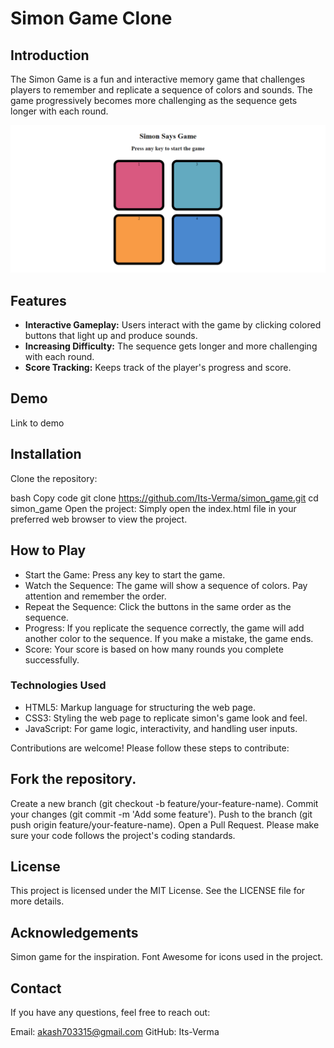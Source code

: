 <h1>Simon Game Clone</h1>
<h2>Introduction</h2>
<p>The Simon Game is a fun and interactive memory game that challenges players to remember and replicate a sequence of colors and sounds. The game progressively becomes more challenging as the sequence gets longer with each round.</p>

![Simon Game Screenshot](images/screenshot_of_simon.png)

<h2>Features</h2>
<ul>
  <li><b>Interactive Gameplay:</b> Users interact with the game by clicking colored buttons that light up and produce sounds.</li>
  <li><b>Increasing Difficulty:</b> The sequence gets longer and more challenging with each round.</li>
  <li><b>Score Tracking:</b> Keeps track of the player's progress and score.</li>
</ul>

<h2>Demo</h2>
<p>Link to demo</p>

<h2>Installation</h2>
Clone the repository:

bash
Copy code
git clone https://github.com/Its-Verma/simon_game.git
cd simon_game
Open the project:
Simply open the index.html file in your preferred web browser to view the project.

<h2>How to Play</h2>
<ul>
  <li>Start the Game: Press any key to start the game.</li>
  <li>Watch the Sequence: The game will show a sequence of colors. Pay attention and remember the order.</li>
  <li>Repeat the Sequence: Click the buttons in the same order as the sequence.</li>
  <li>Progress: If you replicate the sequence correctly, the game will add another color to the sequence. If you make a mistake, the game ends.</li>
  <li>Score: Your score is based on how many rounds you complete successfully.</li>
</ul>

<h3>Technologies Used</h3>
<ul>
  <li>HTML5: Markup language for structuring the web page.</li>
  <li>CSS3: Styling the web page to replicate simon's game look and feel.</li>
  <li>JavaScript: For game logic, interactivity, and handling user inputs.</li>
</ul>
Contributions are welcome! Please follow these steps to contribute:

<h2>Fork the repository.</h2>
Create a new branch (git checkout -b feature/your-feature-name).
Commit your changes (git commit -m 'Add some feature').
Push to the branch (git push origin feature/your-feature-name).
Open a Pull Request.
Please make sure your code follows the project's coding standards.

<h2>License</h2>
This project is licensed under the MIT License. See the LICENSE file for more details.

<h2>Acknowledgements</h2>
Simon game for the inspiration.
Font Awesome for icons used in the project.
<h2>Contact</h2>
If you have any questions, feel free to reach out:

Email: akash703315@gmail.com
GitHub: Its-Verma
